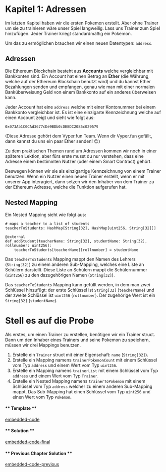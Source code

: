 <!-- Add translation for the following page: https://learn.vyperlang.org/#/2/addresses
Do NOT change the code below. The below code runs the code editor -->

# Kapitel 1: Adressen

Im letzten Kapitel haben wir die ersten Pokemon erstellt. Aber ohne Trainer um sie zu trainieren wäre unser Spiel langweilig. Lass uns Trainer zum Spiel hinzufügen. Jeder Trainer kriegt standardmäßig ein Pokemon.

Um das zu ermöglichen brauchen wir einen neuen Datentypen: `address`.

## Adressen

Die Ethereum Blockchain besteht aus **Accounts** welche vergleichbar mit Bankkonten sind. Ein Account hat einen Betrag an **Ether** (die Währung, welche auf der Ethereum Blockchain benutzt wird) und du kannst Ether Bezahlungen senden und empfangen, genau wie man mit einer normalen Banküberweisung Geld von einem Bankkonto auf ein anderes überweisen kann.

Jeder Account hat eine `address` welche mit einer Kontonummer bei einem Bankkonto vergleichbar ist. Es ist eine einzigarte Kennzeichnung welche auf einen Account zeigt und sieht wie folgt aus:

```
0x073Ab1C0CAd3677cDe9BDb0cDEEDC2085c029579
```

(Diese Adresse gehört dem Vyper.fun Team. Wenn dir Vyper.fun gefällt, dann kannst du uns ein paar Ether senden! 😉)

Zu dem praktischen Themen rund um Adressen kommen wir noch in einer späteren Lektion, aber fürs erste musst du nur verstehen, dass eine Adresse einem bestimmten Nutzer (oder einem Smart Contract) gehört.

Deswegen können wir sie als einzigartige Kennzeichnung von einem Trainer benutzen. Wenn ein Nutzer einen neuen Trainer erstellt, wenn er mit unserer App interagiert, dann setzen wir den Inhaber von dem Trainer zu der Ethereum Adresse, welche die Funktion aufgerufen hat.

## Nested Mapping

Ein Nested Mapping sieht wie folgt aus:

```vyper
# maps a teacher to a list of students
teacherToStudents: HashMap[String[32], HashMap[uint256, String[32]]]

@external
def addStudent(teacherName: String[32], studentName: String[32], rollnumber: uint256):
    teacherToStudents[teacherName][rollnumber] = studentName
```

Das `teacherToStudents` Mapping mappt den Namen des Lehrers (`String[32]`) zu einem anderen Sub-Mapping, welches eine Liste an Schülern darstellt. Diese Liste an Schülern mappt die Schülernummer (`uint256`) zu den dazugehörigen Namen (`String[32]`).

Das `teacherToStudents` Mapping kann gefüllt werden, in dem man zwei Schlüssel hinzufügt: der erste Schlüssel ist `String[32]` (`teacherName`) und der zweite Schlüssel ist `uint256` (`rollnumber`). Der zugehörige Wert ist ein `String[32]` (`studentName`).

# Stell es auf die Probe

Als erstes, um einen Trainer zu erstellen, benötigen wir ein Trainer struct. Dann um den Inhaber eines Trainers und seine Pokemon zu speichern, müssen wir drei Mappings benutzen.

1. Erstelle ein `Trainer` struct mit einer Eigenschaft: `name` (`String[32]`).
2. Erstelle ein Mapping namens `trainerPokemonCount` mit einem Schlüssel vom Typ `address` und einem Wert vom Typ `uint256`.
3. Erstelle ein Mapping namens `trainerList` mit einem Schlüssel vom Typ `address` und einem Wert vom Typ `Trainer`.
4. Erstelle ein Nested Mapping namens `trainerToPokemon` mit einem Schlüssel vom Typ `address` welcher zu einem anderen Sub-Mapping mappt. Das Sub-Mapping hat einen Schlüssel vom Typ `uint256` und einen Wert vom Typ `Pokemon`.

<!-- tabs:start -->

#### ** Template **

[embedded-code](../../assets/2/2.1-template-code.vy ':include :type=code embed-template')

#### ** Solution **

[embedded-code-final](../../assets/2/2.1-finished-code.vy ':include :type=code embed-final')

#### ** Previous Chapter Solution **

[embedded-code-previous](../../assets/1/1.12-finished-code.vy ':include :type=code embed-previous')

<!-- tabs:end -->
